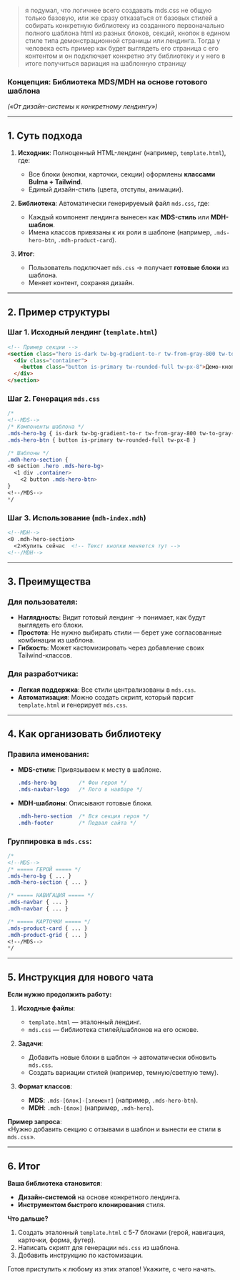> я подумал, что логичнее всего создавать mds.css не общую только базовую, или же сразу отказаться от базовых стилей а собирать конкретную библиотеку из созданного первоначально полного шаблона html  из разных блоков, секций, кнопок в едином стиле типа демонстрационной страницы или лендинга. Тогда у человека есть пример как будет выглядеть его страница с его контентом и он подключает конкретно эту библиотеку и у него в итоге получиться вариация на шаблонную страницу
>
### **Концепция: Библиотека MDS/MDH на основе готового шаблона**  
*(«От дизайн-системы к конкретному лендингу»)*  

---

## **1. Суть подхода**  
1. **Исходник**: Полноценный HTML-лендинг (например, `template.html`), где:  
   - Все блоки (кнопки, карточки, секции) оформлены **классами Bulma + Tailwind**.  
   - Единый дизайн-стиль (цвета, отступы, анимации).  

2. **Библиотека**: Автоматически генерируемый файл `mds.css`, где:  
   - Каждый компонент лендинга вынесен как **MDS-стиль** или **MDH-шаблон**.  
   - Имена классов привязаны к их роли в шаблоне (например, `.mds-hero-btn`, `.mdh-product-card`).  

3. **Итог**:  
   - Пользователь подключает `mds.css` → получает **готовые блоки** из шаблона.  
   - Меняет контент, сохраняя дизайн.  

---

## **2. Пример структуры**  
### **Шаг 1. Исходный лендинг (`template.html`)**  
```html
<!-- Пример секции -->
<section class="hero is-dark tw-bg-gradient-to-r tw-from-gray-800 tw-to-gray-900">
  <div class="container">
    <button class="button is-primary tw-rounded-full tw-px-8">Демо-кнопка</button>
  </div>
</section>
```

### **Шаг 2. Генерация `mds.css`**  
```css
/*
<!--MDS-->
/* Компоненты шаблона */
.mds-hero-bg { is-dark tw-bg-gradient-to-r tw-from-gray-800 tw-to-gray-900 }
.mds-hero-btn { button is-primary tw-rounded-full tw-px-8 }

/* Шаблоны */
.mdh-hero-section {
<0 section .hero .mds-hero-bg>
  <1 div .container>
    <2 button .mds-hero-btn>
}
<!--/MDS-->
*/
```

### **Шаг 3. Использование (`mdh-index.mdh`)**  
```markdown
<!--MDH-->
<0 .mdh-hero-section>
  <2>Купить сейчас  <!-- Текст кнопки меняется тут -->
<!--/MDH-->
```

---

## **3. Преимущества**  
### **Для пользователя**:  
- **Наглядность**: Видит готовый лендинг → понимает, как будут выглядеть его блоки.  
- **Простота**: Не нужно выбирать стили — берет уже согласованные комбинации из шаблона.  
- **Гибкость**: Может кастомизировать через добавление своих Tailwind-классов.  

### **Для разработчика**:  
- **Легкая поддержка**: Все стили централизованы в `mds.css`.  
- **Автоматизация**: Можно создать скрипт, который парсит `template.html` и генерирует `mds.css`.  

---

## **4. Как организовать библиотеку**  
### **Правила именования**:  
- **MDS-стили**: Привязываем к месту в шаблоне.  
  ```css
  .mds-hero-bg       /* Фон героя */
  .mds-navbar-logo   /* Лого в навбаре */
  ```  
- **MDH-шаблоны**: Описывают готовые блоки.  
  ```css
  .mdh-hero-section  /* Вся секция героя */
  .mdh-footer        /* Подвал сайта */
  ```

### **Группировка в `mds.css`**:  
```css
/*
<!--MDS-->
/* ===== ГЕРОЙ ===== */
.mds-hero-bg { ... }
.mdh-hero-section { ... }

/* ===== НАВИГАЦИЯ ===== */
.mds-navbar { ... }
.mdh-navbar { ... }

/* ===== КАРТОЧКИ ===== */
.mds-product-card { ... }
.mdh-product-grid { ... }
<!--/MDS-->
*/
```

---

## **5. Инструкция для нового чата**  
**Если нужно продолжить работу:**  
1. **Исходные файлы**:  
   - `template.html` — эталонный лендинг.  
   - `mds.css` — библиотека стилей/шаблонов на его основе.  

2. **Задачи**:  
   - Добавить новые блоки в шаблон → автоматически обновить `mds.css`.  
   - Создать вариации стилей (например, темную/светлую тему).  

3. **Формат классов**:  
   - **MDS**: `.mds-[блок]-[элемент]` (например, `.mds-hero-btn`).  
   - **MDH**: `.mdh-[блок]` (например, `.mdh-hero`).  

**Пример запроса**:  
«Нужно добавить секцию с отзывами в шаблон и вынести ее стили в `mds.css`».  

---

## **6. Итог**  
**Ваша библиотека становится**:  
- **Дизайн-системой** на основе конкретного лендинга.  
- **Инструментом быстрого клонирования** стиля.  

**Что дальше?**  
1. Создать эталонный `template.html` с 5-7 блоками (герой, навигация, карточки, форма, футер).  
2. Написать скрипт для генерации `mds.css` из шаблона.  
3. Добавить инструкцию по кастомизации.  

Готов приступить к любому из этих этапов! Укажите, с чего начать.
